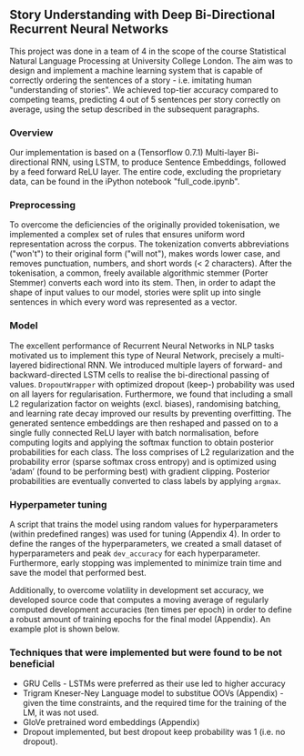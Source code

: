 ## Story Understanding with Deep Bi-Directional Recurrent Neural Networks

This project was done in a team of 4 in the scope of the course Statistical Natural Language Processing at University College London. The aim was to design and implement a machine learning system that is capable of correctly ordering the sentences of a story - i.e. imitating human "understanding of stories". We achieved top-tier accuracy compared to competing teams, predicting 4 out of 5 sentences per story correctly on average, using the setup described in the subsequent paragraphs.
</b>

### Overview

Our implementation is based on a (Tensorflow 0.7.1) Multi-layer Bi-directional RNN, using LSTM, to produce Sentence Embeddings, followed by a feed forward ReLU layer. The entire code, excluding the proprietary data, can be found in the iPython notebook "full_code.ipynb".

### Preprocessing

To overcome the deficiencies of the originally provided tokenisation, we implemented a complex set of rules that ensures uniform word representation across the corpus. The tokenization converts abbreviations ("won't") to their original form ("will not"), makes words lower case, and removes punctuation, numbers, and short words (< 2 characters). After the tokenisation, a common, freely available algorithmic stemmer (Porter Stemmer) converts each word into its stem. Then, in order to adapt the shape of input values to our model, stories were split up into single sentences in which every word was represented as a vector.

### Model

The excellent performance of Recurrent Neural Networks in NLP tasks motivated us to implement this type of Neural Network, precisely a multi-layered bidirectional RNN. We introduced multiple layers of forward- and backward-directed LSTM cells to realise the bi-directional passing of values. `DropoutWrapper` with optimized dropout (keep-) probability was used on all layers for regularisation. Furthermore, we found that including a small L2 regularization factor on weights (excl. biases), randomising batching, and learning rate decay improved our results by preventing overfitting. The generated sentence embeddings are then reshaped and passed on to a single fully connected ReLU layer with batch normalisation, before computing logits and applying the softmax function to obtain posterior probabilities for each class. The loss comprises of L2 regularization and the probability error (sparse softmax cross entropy) and is optimized using ‘adam’ (found to be performing best) with gradient clipping. Posterior probabilities are eventually converted to class labels by applying `argmax`.

### Hyperpameter tuning

A script that trains the model using random values for hyperparameters (within predefined ranges) was used for tuning (Appendix 4). In order to define the ranges of the hyperparameters, we created a small dataset of hyperparameters and peak `dev_accuracy` for each hyperparameter. Furthermore, early stopping was implemented to minimize train time and save the model that performed best.

Additionally, to overcome volatility in development set accuracy, we developed source code that computes a moving average of regularly computed development accuracies (ten times per epoch) in order to define a robust amount of training epochs for the final model (Appendix). An example plot is shown below.

### Techniques that were implemented but were found to be not beneficial

* GRU Cells - LSTMs were preferred as their use led to higher accuracy
* Trigram Kneser-Ney Language model to substitue OOVs (Appendix) - given the time constraints, and the required time for the training of the LM, it was not used.
* GloVe pretrained word embeddings (Appendix) 
* Dropout implemented, but best dropout keep probability was 1 (i.e. no dropout).
